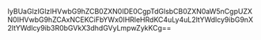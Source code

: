 IyBUaGlzIGlzIHVwbG9hZCB0ZXN0IDE0CgpTdGlsbCB0ZXN0aW5nCgpUZXN0IHVwbG9hZCAxNCEKCiFbYWx0IHRleHRdKC4uLy4uL2ltYWdlcy9ibG9nX2ltYWdlcy9ib3R0bGVkX3dhdGVyLmpwZykKCg==